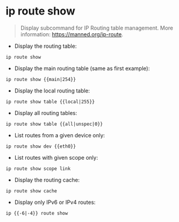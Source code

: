 # ip route show

> Display subcommand for IP Routing table management.
> More information: <https://manned.org/ip-route>.

- Display the routing table:

`ip route show`

- Display the main routing table (same as first example):

`ip route show {{main|254}}`

- Display the local routing table:

`ip route show table {{local|255}}`

- Display all routing tables:

`ip route show table {{all|unspec|0}}`

- List routes from a given device only:

`ip route show dev {{eth0}}`

- List routes with given scope only:

`ip route show scope link`

- Display the routing cache:

`ip route show cache`

- Display only IPv6 or IPv4 routes:

`ip {{-6|-4}} route show`

